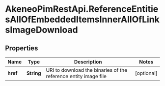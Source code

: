 # AkeneoPimRestApi.ReferenceEntitiesAllOfEmbeddedItemsInnerAllOfLinksImageDownload

## Properties

Name | Type | Description | Notes
------------ | ------------- | ------------- | -------------
**href** | **String** | URI to download the binaries of the reference entity image file | [optional] 


